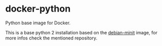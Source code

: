# docker-python

Python base image for Docker.

This is a base python 2 installation based on the
[debian-minit](https://github.com/marcopompili/docker-debian-minit)
image, for more infos check the mentioned repository.
